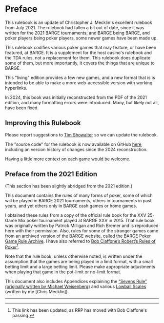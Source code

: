 Preface
=======

This rulebook is an update of Christopher J. Mecklin's excellent rulebook from
July 2021.  The rulebook had fallen a bit out of date, since it was written for
the 2021 BARGE tournaments; and BARGE being BARGE, and poker players being
poker players, some newer games have been made up.

This rulebook codifies various poker games that may feature, or have been
featured, at BARGE.  It is a supplement for the host casino's rulebook and the
TDA rules, not a replacement for them.  This rulebook does duplicate some of
them, but more importantly, it covers the things that are unique to BARGE.

This "living" edition provides a few new games, and a new format that is is
intended to be able to make a more web-accessible version with working
hyperlinks.

In 2024, this book was initially reconstructed from the PDF of the 2021
edition, and many formatting errors were introduced.  Many, but likely not all,
have been fixed.

Improving this Rulebook
-----------------------

Please report suggestions to [Tim Showalter](mailto:tjs@psaux.com) so we can
update the rulebook.

The "source code" for the rulebook is now available on GitHub
[here](https://github.com/ts4z/barge-rulebook), including an version history of
changes since the 2024 reconstruction.

Having a little more context on each game would be welcome.


Preface from the 2021 Edition
-----------------------------

(This section has been slightly abridged from the 2021 edition.)

This document contains the rules of many forms of poker, some of which will be
played in BARGE 2021 tournaments, others in tournaments in past years, and yet
others only in BARGE cash games or home games.

I obtained these rules from a copy of the official rule book for the XXV
25-Game Mix poker tournament played at BARGE XXV in 2015. That rule book was
originally written by Patrick Milligan and Rich Bremer and is reproduced here
with their permission. Also, rules for some of the stranger games came from an
archived version of the BARGE website, called the [BARGE Poker Game Rule
Archive](http://web.archive.org/web/20120721203440/http://www.barge.org/rules/).
I have also referred to [Bob Ciaffone’s Robert’s Rules of
Poker](https://www.betsperts.com/poker/robs-poker-rules/)[^1].

Note that the rule book, unless otherwise noted, is written under the
assumption that the games are being played in a limit format, with a small
betting limit and a large betting limit. Please make appropriate adjustments
when playing that game in the pot-limit or no-limit format.

This document also includes Appendices explaining the [“Sevens Rule”
(originally written by Michael Weisenberg)](./sevens-rule.md) and various
[Lowball Scales](./lowball-scales.md) (written by me [Chris Mecklin]).

-----

[^1]: This link has been updated, as RRP has moved with Bob Ciaffone's passing.
